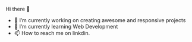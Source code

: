Hi there 👋

<!--
**pratyushpanda91/pratyushpanda91** is a ✨ _special_ ✨ repository because its `README.md` (this file) appears on your GitHub profile.

Here are some ideas to get you started:
-->
- 🔭 I’m currently working on creating awesome and responsive projects
- 🌱 I’m currently learning Web Development
- 📫 How to reach me on linkdin.
<!-- - 😄 Pronouns: ...
- ⚡ Fun fact: ...  -->

